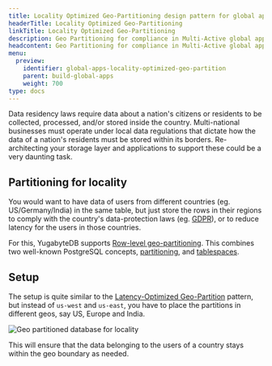 ```yaml
---
title: Locality Optimized Geo-Partitioning design pattern for global applications
headerTitle: Locality Optimized Geo-Partitioning
linkTitle: Locality Optimized Geo-Partitioning
description: Geo Partitioning for compliance in Multi-Active global applications
headcontent: Geo Partitioning for compliance in Multi-Active global applications
menu:
  preview:
    identifier: global-apps-locality-optimized-geo-partition
    parent: build-global-apps
    weight: 700
type: docs
---
```


Data residency laws require data about a nation's citizens or residents to be collected, processed, and/or stored inside the country. Multi-national businesses must operate under local data regulations that dictate how the data of a nation's residents must be stored within its borders. Re-architecting your storage layer and applications to support these could be a very daunting task.

## Partitioning for locality

You would want to have data of users from different countries (eg. US/Germany/India) in the same table, but just store the rows in their regions to comply with the country's data-protection laws (eg. [GDPR](https://en.wikipedia.org/wiki/General_Data_Protection_Regulation)), or to reduce latency for the users in those countries.

For this, YugabyteDB supports [Row-level geo-partitioning](../../../explore/multi-region-deployments/row-level-geo-partitioning/). This combines two well-known PostgreSQL concepts, [partitioning](../../../explore/ysql-language-features/advanced-features/partitions/), and [tablespaces](../../../explore/ysql-language-features/going-beyond-sql/tablespaces/).


## Setup

The setup is quite similar to the [Latency-Optimized Geo-Partition](./latency-optimized-geo-partition) pattern, but instead of `us-west` and `us-east`, you have to place the partitions in different geos, say US, Europe and India.

![Geo partitioned database for locality](/images/develop/global-apps/locality-optimized-geo-partition-setup.png)

This will ensure that the data belonging to the users of a country stays within the geo boundary as needed.
